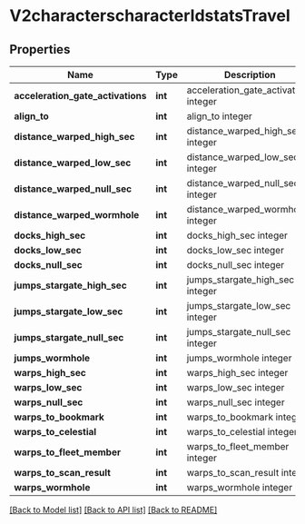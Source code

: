 # V2characterscharacterIdstatsTravel

## Properties
Name | Type | Description | Notes
------------ | ------------- | ------------- | -------------
**acceleration_gate_activations** | **int** | acceleration_gate_activations integer | [optional] 
**align_to** | **int** | align_to integer | [optional] 
**distance_warped_high_sec** | **int** | distance_warped_high_sec integer | [optional] 
**distance_warped_low_sec** | **int** | distance_warped_low_sec integer | [optional] 
**distance_warped_null_sec** | **int** | distance_warped_null_sec integer | [optional] 
**distance_warped_wormhole** | **int** | distance_warped_wormhole integer | [optional] 
**docks_high_sec** | **int** | docks_high_sec integer | [optional] 
**docks_low_sec** | **int** | docks_low_sec integer | [optional] 
**docks_null_sec** | **int** | docks_null_sec integer | [optional] 
**jumps_stargate_high_sec** | **int** | jumps_stargate_high_sec integer | [optional] 
**jumps_stargate_low_sec** | **int** | jumps_stargate_low_sec integer | [optional] 
**jumps_stargate_null_sec** | **int** | jumps_stargate_null_sec integer | [optional] 
**jumps_wormhole** | **int** | jumps_wormhole integer | [optional] 
**warps_high_sec** | **int** | warps_high_sec integer | [optional] 
**warps_low_sec** | **int** | warps_low_sec integer | [optional] 
**warps_null_sec** | **int** | warps_null_sec integer | [optional] 
**warps_to_bookmark** | **int** | warps_to_bookmark integer | [optional] 
**warps_to_celestial** | **int** | warps_to_celestial integer | [optional] 
**warps_to_fleet_member** | **int** | warps_to_fleet_member integer | [optional] 
**warps_to_scan_result** | **int** | warps_to_scan_result integer | [optional] 
**warps_wormhole** | **int** | warps_wormhole integer | [optional] 

[[Back to Model list]](../README.md#documentation-for-models) [[Back to API list]](../README.md#documentation-for-api-endpoints) [[Back to README]](../README.md)


